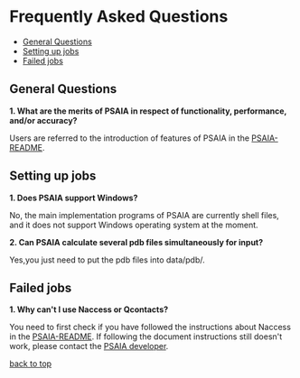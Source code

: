 # Frequently Asked Questions

- [General Questions](#general-questions)
- [Setting up jobs](#setting-up-jobs)
- [Failed jobs](#failed-jobs)

## General Questions

**1. What are the merits of PSAIA in respect of functionality, performance, and/or accuracy?**

Users are referred to the introduction of features of PSAIA in the [PSAIA-README](https://github.com/RUC-MIALAB/PSAIA/blob/main/README.md).

## Setting up jobs

**1. Does PSAIA support Windows?**

No, the main implementation programs of PSAIA are currently shell files, and it does not support Windows operating system at the moment.

**2. Can PSAIA calculate several pdb files simultaneously for input?**

Yes,you just need to put the pdb files into data/pdb/.

## Failed jobs

**1. Why can't I use Naccess or Qcontacts?**

You need to first check if you have followed the instructions about Naccess in the [PSAIA-README](https://github.com/RUC-MIALAB/PSAIA/blob/main/README.md). If following the document instructions still doesn't work, please contact the [PSAIA developer](13168zsl@ruc.edu.cn).

[back to top](#frequently-asked-questions)